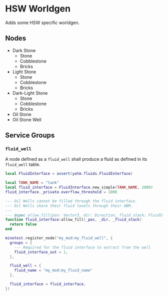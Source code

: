 # HSW Worldgen

Adds some HSW specific worldgen.

## Nodes

* Dark Stone
  * Stone
  * Cobblestone
  * Bricks
* Light Stone
  * Stone
  * Cobblestone
  * Bricks
* Dark-Light Stone
  * Stone
  * Cobblestone
  * Bricks
* Oil Stone
* Oil Stone Well

## Service Groups

### `fluid_well`

A node defined as a `fluid_well` shall produce a fluid as defined in its `fluid_well` table.

```lua
local FluidInterface = assert(yatm.fluids.FluidInterface)

local TANK_NAME = "tank"
local fluid_interface = FluidInterface.new_simple(TANK_NAME, 2000)
fluid_interface._private.overflow_threshold = 1000

--- Oil Wells cannot be filled through the fluid interface.
--- Oil Wells share their fluid levels through their ABM.
---
--- @spec allow_fill(pos: Vector3, dir: Direction, fluid_stack: FluidStack): Boolean
function fluid_interface:allow_fill(_pos, _dir, _fluid_stack)
  return false
end

minetest.register_node("my_mod:my_fluid_well", {
  groups = {
    --- Required for the fluid interface to extract from the well
    fluid_interface_out = 1,
  },

  fluid_well = {
    fluid_name = "my_mod:my_fluid_name"
  },

  fluid_interface = fluid_interface,
})
```
